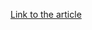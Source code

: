 [Link to the article](https://raw.githubusercontent.com/craiu/iocs/main/log4shell/log4j_blocklist.txt)

